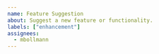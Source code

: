 ```yaml
---
name: Feature Suggestion
about: Suggest a new feature or functionality.
labels: ["enhancement"]
assignees:
  - mbollmann
---
```

